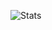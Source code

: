 <!-- GitHub Status-->
![Stats](https://github-readme-stats.vercel.app/api?username=ImSpiDy&theme=dark&include_all_commits=true&count_private=true&show_icons=true&hide_rank=false&border_radius=10&line_height=30&hide_border=true&text_color=a3a3a3)
